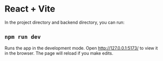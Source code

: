 # React + Vite

In the project directory and backend directory, you can run:

## ```npm run dev```
Runs the app in the development mode.
Open http://127.0.0.1:5173/ to view it in the browser.
The page will reload if you make edits.
